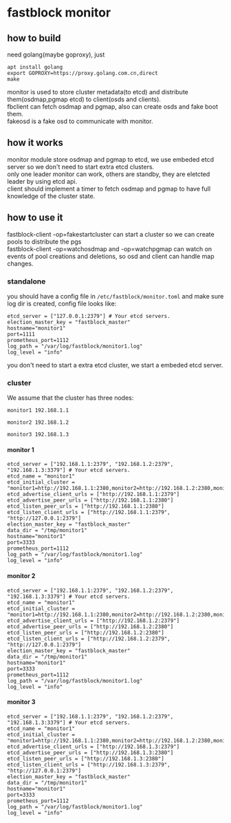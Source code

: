 # fastblock monitor
## how to build
need golang(maybe goproxy), just  
```
apt install golang
export GOPROXY=https://proxy.golang.com.cn,direct
make
```
monitor is used to store cluster metadata(to etcd) and distribute them(osdmap,pgmap etcd) to client(osds and clients).  
fbclient can fetch osdmap and pgmap, also can create osds and fake boot them.  
fakeosd is a fake osd to communicate with monitor.  
## how it works
monitor module store osdmap and pgmap to etcd, we use embeded etcd server so we don't need to start extra etcd clusters.  
only one leader monitor can work, others are standby, they are eletcted leader by using etcd api.  
client should implement a timer to fetch osdmap and pgmap to have full knowledge of the cluster state.  

## how to use it
fastblock-client -op=fakestartcluster can start a cluster so we can create pools to distribute the pgs  
fastblock-client -op=watchosdmap and -op=watchpgmap can watch on events of pool creations and deletions, so osd and client can handle map changes.  

### standalone

you should have a config file in `/etc/fastblock/monitor.toml` and make sure log dir is created, config file looks like:  
```
etcd_server = ["127.0.0.1:2379"] # Your etcd servers.
election_master_key = "fastblock_master"
hostname="monitor1"
port=1111
prometheus_port=1112
log_path = "/var/log/fastblock/monitor1.log"
log_level = "info"
```
you don't need to start a extra etcd cluster, we start a embeded etcd server.   

### cluster

We assume that the cluster has three nodes:

```
monitor1 192.168.1.1

monitor2 192.168.1.2

monitor3 192.168.1.3
```

#### monitor 1

```
etcd_server = ["192.168.1.1:2379", "192.168.1.2:2379", "192.168.1.3:3379"] # Your etcd servers.
etcd_name = "monitor1"
etcd_initial_cluster = "monitor1=http://192.168.1.1:2380,monitor2=http://192.168.1.2:2380,monitor3=http://192.168.1.3:2380"
etcd_advertise_client_urls = ["http://192.168.1.1:2379"]
etcd_advertise_peer_urls = ["http://192.168.1.1:2380"]
etcd_listen_peer_urls = ["http://192.168.1.1:2380"]
etcd_listen_client_urls = ["http://192.168.1.1:2379", "http://127.0.0.1:2379"]
election_master_key = "fastblock_master"
data_dir = "/tmp/monitor1"
hostname="monitor1"
port=3333
prometheus_port=1112
log_path = "/var/log/fastblock/monitor1.log"
log_level = "info"
```

#### monitor 2

```
etcd_server = ["192.168.1.1:2379", "192.168.1.2:2379", "192.168.1.3:3379"] # Your etcd servers.
etcd_name = "monitor1"
etcd_initial_cluster = "monitor1=http://192.168.1.1:2380,monitor2=http://192.168.1.2:2380,monitor3=http://192.168.1.3:2380"
etcd_advertise_client_urls = ["http://192.168.1.2:2379"]
etcd_advertise_peer_urls = ["http://192.168.1.2:2380"]
etcd_listen_peer_urls = ["http://192.168.1.2:2380"]
etcd_listen_client_urls = ["http://192.168.1.2:2379", "http://127.0.0.1:2379"]
election_master_key = "fastblock_master"
data_dir = "/tmp/monitor1"
hostname="monitor1"
port=3333
prometheus_port=1112
log_path = "/var/log/fastblock/monitor1.log"
log_level = "info"
```
#### monitor 3

```
etcd_server = ["192.168.1.1:2379", "192.168.1.2:2379", "192.168.1.3:3379"] # Your etcd servers.
etcd_name = "monitor1"
etcd_initial_cluster = "monitor1=http://192.168.1.1:2380,monitor2=http://192.168.1.2:2380,monitor3=http://192.168.1.3:2380"
etcd_advertise_client_urls = ["http://192.168.1.3:2379"]
etcd_advertise_peer_urls = ["http://192.168.1.3:2380"]
etcd_listen_peer_urls = ["http://192.168.1.3:2380"]
etcd_listen_client_urls = ["http://192.168.1.3:2379", "http://127.0.0.1:2379"]
election_master_key = "fastblock_master"
data_dir = "/tmp/monitor1"
hostname="monitor1"
port=3333
prometheus_port=1112
log_path = "/var/log/fastblock/monitor1.log"
log_level = "info"
```
